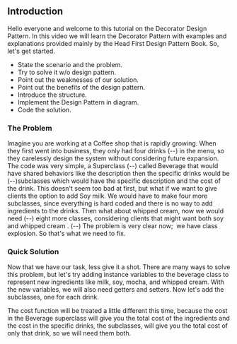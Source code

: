 ```toc
```

## Introduction

Hello everyone and welcome to this tutorial on the Decorator Design Pattern. In this video we will learn the Decorator Pattern with examples and explanations provided mainly by the Head First Design Pattern Book. So, let's get started.


- State the scenario and the problem.
- Try to solve it w/o design pattern.
- Point out the weaknesses of our solution.
- Point out the benefits of the design pattern.
- Introduce the structure.
- Implement the Design Pattern in diagram.
- Code the solution.


### The Problem
Imagine you are working at a Coffee shop that is rapidly growing. When they first went into business, they only had four drinks (--) in the menu, so they carelessly design the system without considering future expansion. The code was very simple, a Superclass (--) called Beverage that would have shared behaviors like the description then the specific drinks would be (--)subclasses which would have the specific description and the cost of the drink. This doesn't seem too bad at first, but what if we want to give clients the option to add Soy milk. We would have to make four more subclasses, since everything is hard coded and there is no way to add ingredients to the drinks. Then what about whipped cream, now we would need (--) eight more classes, considering clients that might want both soy and whipped cream . (--) The problem is very clear now;  we have class explosion. So that's what we need to fix.

### Quick Solution
Now that we have our task, less give it a shot. There are many ways to solve this problem, but let's try adding instance variables to the beverage class to represent new ingredients like milk, soy, mocha, and whipped cream. With the new variables, we will also need getters and setters. Now let's add the subclasses, one for each drink. 

The cost function will be treated a little different this time, because the cost in the Beverage superclass will give you the total cost of the ingredients and the cost in the specific drinks, the subclasses, will give you the total cost of only that drink, so we will need them both.

